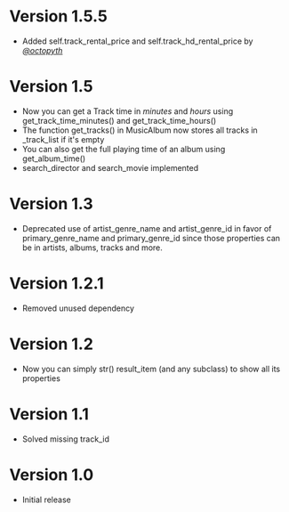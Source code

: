 # Version 1.5.5
- Added self.track_rental_price and self.track_hd_rental_price by [_@octopyth_](https://github.com/octopyth)

# Version 1.5
- Now you can get a Track time in *minutes* and *hours* using get_track_time_minutes() and get_track_time_hours()
- The function get_tracks() in MusicAlbum now stores all tracks in _track_list if it's empty
- You can also get the full playing time of an album using get_album_time()
- search_director and search_movie implemented

# Version 1.3
- Deprecated use of artist_genre_name and artist_genre_id in favor of primary_genre_name and primary_genre_id since those properties can be in artists, albums, tracks and more.

# Version 1.2.1
- Removed unused dependency

# Version 1.2
- Now you can simply str() result_item (and any subclass) to show all its properties

# Version 1.1
- Solved missing track_id

# Version 1.0
- Initial release
